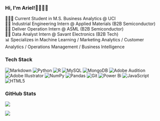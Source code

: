 ### Hi, I'm Ariel!🧜🏻‍♀️🫧
👩🏻‍🎓 Current Student in M.S. Business Analytics @ UCI <br/>
👩‍💻 Industrial Engineering Intern @ Applied Materials (B2B Semiconductor) <br/>
👩‍🏫 Deliver Operation Intern @ ASML (B2B Semiconductor) <br/>
👩‍💻 Data Analyst Intern @ Savant Electronics (B2B Tech)<br/>
📊 Specializes in Machine Learning / Marketing Analytics / Customer Analytics / Operations Management / Business Intelligence<br/>

### Tech Stack
![Markdown](https://img.shields.io/badge/markdown-%23000000.svg?style=for-the-badge&logo=markdown&logoColor=white) ![Python](https://img.shields.io/badge/python-3670A0?style=for-the-badge&logo=python&logoColor=ffdd54) ![R](https://img.shields.io/badge/r-%23276DC3.svg?style=for-the-badge&logo=r&logoColor=white) ![MySQL](https://img.shields.io/badge/mysql-4479A1.svg?style=for-the-badge&logo=mysql&logoColor=white) ![MongoDB](https://img.shields.io/badge/MongoDB-%234ea94b.svg?style=for-the-badge&logo=mongodb&logoColor=white) ![Adobe Audition](https://img.shields.io/badge/Adobe%20Audition-9999FF.svg?style=for-the-badge&logo=Adobe%20Audition&logoColor=white) ![Adobe Illustrator](https://img.shields.io/badge/adobe%20illustrator-%23FF9A00.svg?style=for-the-badge&logo=adobe%20illustrator&logoColor=white) ![NumPy](https://img.shields.io/badge/numpy-%23013243.svg?style=for-the-badge&logo=numpy&logoColor=white) ![Pandas](https://img.shields.io/badge/pandas-%23150458.svg?style=for-the-badge&logo=pandas&logoColor=white) ![Git](https://img.shields.io/badge/git-%23F05033.svg?style=for-the-badge&logo=git&logoColor=white) ![Power Bi](https://img.shields.io/badge/power_bi-F2C811?style=for-the-badge&logo=powerbi&logoColor=black) ![JavaScript](https://img.shields.io/badge/javascript-%23323330.svg?style=for-the-badge&logo=javascript&logoColor=%23F7DF1E) ![HTML5](https://img.shields.io/badge/html5-%23E34F26.svg?style=for-the-badge&logo=html5&logoColor=white)

### GitHub Stats
![](https://github-readme-stats.vercel.app/api/top-langs/?username=Arielmer&theme=cobalt&hide_border=false&include_all_commits=false&count_private=false&layout=compact)

[![](https://visitcount.itsvg.in/api?id=Arielmer&icon=0&color=0)](https://visitcount.itsvg.in)
